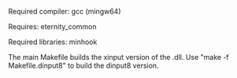 Required compiler: gcc (mingw64)

Requires: eternity_common

Required libraries: minhook

The main Makefile builds the xinput version of the .dll. Use "make -f Makefile.dinput8" to build the dinput8 version.
